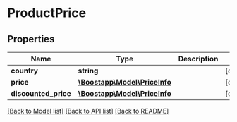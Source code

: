 # ProductPrice

## Properties
Name | Type | Description | Notes
------------ | ------------- | ------------- | -------------
**country** | **string** |  | [optional] 
**price** | [**\Boostapp\Model\PriceInfo**](PriceInfo.md) |  | [optional] 
**discounted_price** | [**\Boostapp\Model\PriceInfo**](PriceInfo.md) |  | [optional] 

[[Back to Model list]](../README.md#documentation-for-models) [[Back to API list]](../README.md#documentation-for-api-endpoints) [[Back to README]](../README.md)


